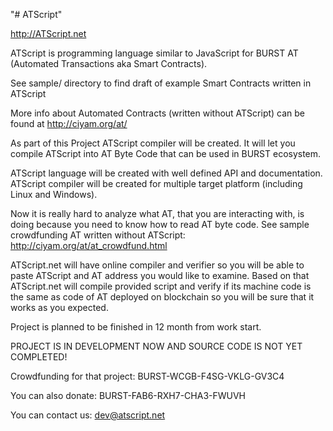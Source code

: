 "# ATScript" 

http://ATScript.net

ATScript is programming language similar to JavaScript for BURST AT (Automated Transactions aka Smart Contracts).

See sample/ directory to find draft of example Smart Contracts written in ATScript

More info about Automated Contracts (written without ATScript) can be found at http://ciyam.org/at/

As part of this Project ATScript compiler will be created. It will let you compile ATScript into AT Byte Code that can be used in BURST ecosystem. 

ATScript language will be created with well defined API and documentation. ATScript compiler will be created for multiple target platform (including Linux and Windows). 

Now it is really hard to analyze what AT, that you are interacting with, is doing because you need to know how to read AT byte code. See sample crowdfunding AT written
without ATScript: http://ciyam.org/at/at_crowdfund.html
 
ATScript.net will have online compiler and verifier so you will be able to paste ATScript and AT address you would like to examine. Based on that ATScript.net will 
compile provided script and verify if its machine code is the same as code of AT deployed on blockchain so you will be sure that it works as you expected.



Project is planned to be finished in 12 month from work start. 

PROJECT IS IN DEVELOPMENT NOW AND SOURCE CODE IS NOT YET COMPLETED!

Crowdfunding for that project: BURST-WCGB-F4SG-VKLG-GV3C4

You can also donate: BURST-FAB6-RXH7-CHA3-FWUVH

You can contact us: dev@atscript.net